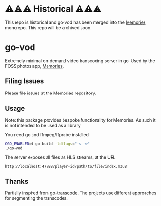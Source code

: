 # ⚠️⚠️⚠️ Historical ⚠️⚠️⚠️

This repo is historical and go-vod has been merged into the [Memories](https://github.com/pulsejet/memories) monorepo. This repo will be archived soon.

# go-vod

Extremely minimal on-demand video transcoding server in go. Used by the FOSS photos app, [Memories](https://github.com/pulsejet/memories).

## Filing Issues

Please file issues at the [Memories](https://github.com/pulsejet/memories) repository.

## Usage

Note: this package provides bespoke functionality for Memories. As such it is not intended to be used as a library.

You need go and ffmpeg/ffprobe installed

```bash
CGO_ENABLED=0 go build -ldflags="-s -w"
./go-vod
```

The server exposes all files as HLS streams, at the URL
```
http://localhost:47788/player-id/path/to/file/index.m3u8
```

## Thanks
Partially inspired from [go-transcode](https://github.com/m1k1o/go-transcode). The projects use different approaches for segmenting the transcodes.
